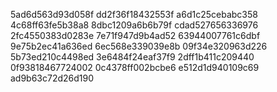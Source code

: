 5ad6d563d93d058f
dd2f36f18432553f
a6d1c25cebabc358
4c68ff63fe5b38a8
8dbc1209a6b6b79f
cdad527656336976
2fc4550383d0283e
7e71f947d9b4ad52
63944007761c6dbf
9e75b2ec41a636ed
6ec568e339039e8b
09f34e320963d226
5b73ed210c4498ed
3e6484f24eaf37f9
2dff1b411c209440
0f93818467724002
0c4378ff002bcbe6
e512d1d940109c69
ad9b63c72d26d190
